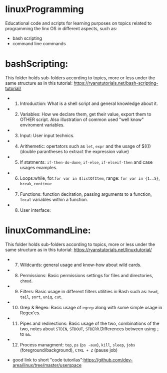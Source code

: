 # linuxProgramming
Educational code and scripts for learning purposes on topics related to programming the linx OS in different aspects, such as:
- bash scripting
- command line commands

# bashScripting:

This folder holds sub-folders according to topics, more or less under the same structure as in this tutorial: https://ryanstutorials.net/bash-scripting-tutorial/

- 1) Introduction: What is a shell script and general knowledge about it.

- 2) Variables: How we declare them, get their value, export them to OTHER script. Also illustration of common used "well know" enviroment variables.

- 3) Input: User input technics.

- 4) Arithemetic: opertators such as `let`, `expr` and the usage of $((<expression>)) (double parantheses to extract the expression value)

- 5) If statments: `if-then-do-done`, `if-else`, `if-elseif-then` and case usages examples.

- 6) Loops:while, for:`for var in $listOfItem`, range: `for var in {1..5}`, `break`, `continue`

- 7) Functions: function declration, passing arguments to a function, `local` variables within a function. 

- 8) User interface:

# linuxCommandLine:

This folder holds sub-folders according to topics,  more or less under the same structure as in this tutorial: https://ryanstutorials.net/linuxtutorial/

- 7) Wildcards: general usage and know-how about wild cards.

- 8) Permissions: Basic permissions settings for files and directories, `chmod`.

- 9) Filters: Basic usage in different filters utilities in Bash such as: `head`, `tail`, `sort`, `uniq`, `cut`.

- 10) Grep & Regex: Basic usage of `egrep` along with some simple usage in Regex'es.

- 11) Pipes and redirections: Basic usage of the two, combinations of the two, notes about `STDIN`, `STDOUT`, `STDERR`.Differences between using `;` to `&&`.

- 12) Process managment: `top`, `ps` (`ps -aux`), `kill`, `sleep`, `jobs` (foreground/background), `CTRL + Z` (pause job) 

* good link to short "code tutorilas":https://github.com/dev-area/linux/tree/master/userspace

